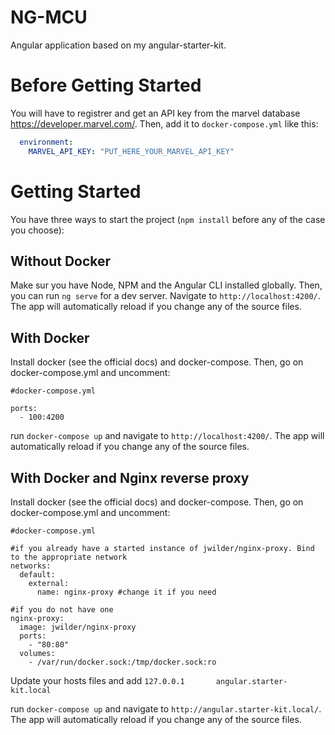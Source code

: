 # NG-MCU

Angular application based on my angular-starter-kit.

# Before Getting Started

You will have to registrer and get an API key from the marvel database https://developer.marvel.com/. Then, add it to `docker-compose.yml` like this:

```yml
  environment:
    MARVEL_API_KEY: "PUT_HERE_YOUR_MARVEL_API_KEY"
```

# Getting Started

You have three ways to start the project (`npm install` before any of the case you choose):

## Without Docker
Make sur you have Node, NPM and the Angular CLI installed globally. Then, you can run `ng serve` for a dev server. Navigate to `http://localhost:4200/`. The app will automatically reload if you change any of the source files.

## With Docker
Install docker (see the official docs) and docker-compose. Then, go on docker-compose.yml and uncomment:
```
#docker-compose.yml

ports:
  - 100:4200
```

run `docker-compose up` and navigate to `http://localhost:4200/`. The app will automatically reload if you change any of the source files.

## With Docker and Nginx reverse proxy
Install docker (see the official docs) and docker-compose. Then, go on docker-compose.yml and uncomment:
```
#docker-compose.yml

#if you already have a started instance of jwilder/nginx-proxy. Bind to the appropriate network
networks:
  default:
    external:
      name: nginx-proxy #change it if you need

#if you do not have one
nginx-proxy:
  image: jwilder/nginx-proxy
  ports:
    - "80:80"
  volumes:
    - /var/run/docker.sock:/tmp/docker.sock:ro
```

Update your hosts files and add `127.0.0.1       angular.starter-kit.local`

run `docker-compose up` and navigate to `http://angular.starter-kit.local/`. The app will automatically reload if you change any of the source files.
